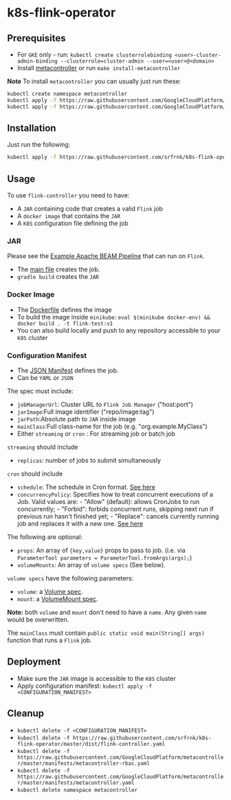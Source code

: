 # k8s-flink-operator

## Prerequisites

* For `GKE` only - run: `kubectl create clusterrolebinding <user>-cluster-admin-binding --clusterrole=cluster-admin --user=<user>@<domain>`
* Install [metacontroller](https://metacontroller.app/guide/install/) or run `make install-metacontroller`

**Note** To install `metacontroller` you can usually just run these:

```bash
kubectl create namespace metacontroller
kubectl apply -f https://raw.githubusercontent.com/GoogleCloudPlatform/metacontroller/master/manifests/metacontroller-rbac.yaml
kubectl apply -f https://raw.githubusercontent.com/GoogleCloudPlatform/metacontroller/master/manifests/metacontroller.yaml
```

## Installation

Just run the following:

```bash
kubectl apply -f https://raw.githubusercontent.com/srfrnk/k8s-flink-operator/master/dist/flink-controller.yaml
```

## Usage

To use `flink-controller` you need to have:

* A `JAR` containing code that creates a valid `Flink` job
* A `docker image` that contains the `JAR`
* A `K8S` configuration file defining the job

### JAR

Please see the [Example Apache BEAM Pipeline](https://github.com/srfrnk/k8s-flink-operator/tree/master/test) that can run on `Flink`.

* The [main file](https://github.com/srfrnk/k8s-flink-operator/blob/master/test/src/main/java/flink/test/App.java#L5) creates the job.
* `gradle build` creates the `JAR`

### Docker Image

* The [Dockerfile](https://github.com/srfrnk/k8s-flink-operator/blob/master/test/Dockerfile#L3) defines the image
* To build the image inside `minikube`: `eval $(minikube docker-env) && docker build . -t flink-test:v1`
* You can also build locally and push to any repository accessible to your `K8S` cluster

### Configuration Manifest

* The [JSON Manifest](https://github.com/srfrnk/k8s-flink-operator/blob/master/test/flink1job.json) defines the job.
* Can be `YAML` or `JSON`

The spec must include:

* `jobManagerUrl`: Cluster URL to `Flink Job Manager` ("host:port")
* `jarImage`:Full image identifier ("repo/image:tag")
* `jarPath`:Absolute path to `JAR` inside image
* `mainClass`:Full class-name for the job (e.g. "org.example.MyClass")
* Either `streaming` or `cron` : For streaming job or batch job

`streaming` should include

* `replicas`: number of jobs to submit simultaneously

`cron` should include

* `schedule`: The schedule in Cron format. [See here](https://en.wikipedia.org/wiki/Cron)
* `concurrencyPolicy`: Specifies how to treat concurrent executions of a Job. Valid values are: - "Allow" (default): allows CronJobs to run concurrently; - "Forbid": forbids concurrent runs, skipping next run if previous run hasn't finished yet; - "Replace": cancels currently running job and replaces it with a new one. [See here](https://kubernetes.io/docs/reference/generated/kubernetes-api/v1.14/#cronjobspec-v1beta1-batch)

The following are optional:

* `props`: An array of `{key,value}` props to pass to job. (i.e. via `ParameterTool parameters = ParameterTool.fromArgs(args);`)
* `volumeMounts`: An array of `volume specs` (See below).

`volume specs` have the following parameters:

* `volume`: a [Volume spec](https://kubernetes.io/docs/reference/generated/kubernetes-api/v1.14/#volume-v1-core).
* `mount`: a [VolumeMount spec](https://kubernetes.io/docs/reference/generated/kubernetes-api/v1.14/#volumemount-v1-core).

**Note:** both `volume` and `mount` don't need to have a `name`. Any given `name` would be overwritten.

The `mainClass` must contain `public static void main(String[] args)` function that runs a `Flink` job.

## Deployment

* Make sure the `JAR` image is accessible to the `K8S` cluster
* Apply configuration manifest: `kubectl apply -f <CONFIGURATION_MANIFEST>`

## Cleanup

* `kubectl delete -f <CONFIGURATION_MANIFEST>`
* `kubectl delete -f https://raw.githubusercontent.com/srfrnk/k8s-flink-operator/master/dist/flink-controller.yaml`
* `kubectl delete -f https://raw.githubusercontent.com/GoogleCloudPlatform/metacontroller/master/manifests/metacontroller-rbac.yaml`
* `kubectl delete -f https://raw.githubusercontent.com/GoogleCloudPlatform/metacontroller/master/manifests/metacontroller.yaml`
* `kubectl delete namespace metacontroller`
